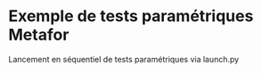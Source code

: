# Exemple de tests paramétriques Metafor

Lancement en séquentiel de tests paramétriques via launch.py

